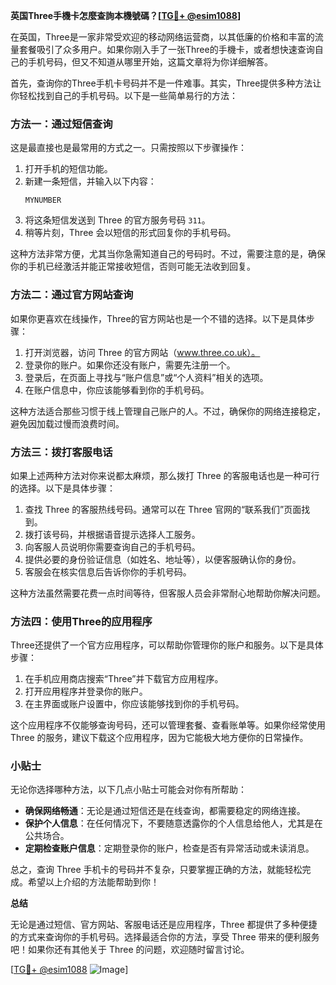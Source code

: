 **英国Three手機卡怎麼查詢本機號碼？[[TG💪+ @esim1088](https://t.me/s/esim1088)]**

在英国，Three是一家非常受欢迎的移动网络运营商，以其低廉的价格和丰富的流量套餐吸引了众多用户。如果你刚入手了一张Three的手機卡，或者想快速查询自己的手机号码，但又不知道从哪里开始，这篇文章将为你详细解答。

首先，查询你的Three手机卡号码并不是一件难事。其实，Three提供多种方法让你轻松找到自己的手机号码。以下是一些简单易行的方法：

### 方法一：通过短信查询

这是最直接也是最常用的方式之一。只需按照以下步骤操作：

1. 打开手机的短信功能。
2. 新建一条短信，并输入以下内容：
   ```
   MYNUMBER
   ```
3. 将这条短信发送到 Three 的官方服务号码 `311`。
4. 稍等片刻，Three 会以短信的形式回复你的手机号码。

这种方法非常方便，尤其当你急需知道自己的号码时。不过，需要注意的是，确保你的手机已经激活并能正常接收短信，否则可能无法收到回复。

### 方法二：通过官方网站查询

如果你更喜欢在线操作，Three的官方网站也是一个不错的选择。以下是具体步骤：

1. 打开浏览器，访问 Three 的官方网站（www.three.co.uk）。
2. 登录你的账户。如果你还没有账户，需要先注册一个。
3. 登录后，在页面上寻找与“账户信息”或“个人资料”相关的选项。
4. 在账户信息中，你应该能够看到你的手机号码。

这种方法适合那些习惯于线上管理自己账户的人。不过，确保你的网络连接稳定，避免因加载过慢而浪费时间。

### 方法三：拨打客服电话

如果上述两种方法对你来说都太麻烦，那么拨打 Three 的客服电话也是一种可行的选择。以下是具体步骤：

1. 查找 Three 的客服热线号码。通常可以在 Three 官网的“联系我们”页面找到。
2. 拨打该号码，并根据语音提示选择人工服务。
3. 向客服人员说明你需要查询自己的手机号码。
4. 提供必要的身份验证信息（如姓名、地址等），以便客服确认你的身份。
5. 客服会在核实信息后告诉你你的手机号码。

这种方法虽然需要花费一点时间等待，但客服人员会非常耐心地帮助你解决问题。

### 方法四：使用Three的应用程序

Three还提供了一个官方应用程序，可以帮助你管理你的账户和服务。以下是具体步骤：

1. 在手机应用商店搜索“Three”并下载官方应用程序。
2. 打开应用程序并登录你的账户。
3. 在主界面或账户设置中，你应该能够找到你的手机号码。

这个应用程序不仅能够查询号码，还可以管理套餐、查看账单等。如果你经常使用 Three 的服务，建议下载这个应用程序，因为它能极大地方便你的日常操作。

### 小贴士

无论你选择哪种方法，以下几点小贴士可能会对你有所帮助：

- **确保网络畅通**：无论是通过短信还是在线查询，都需要稳定的网络连接。
- **保护个人信息**：在任何情况下，不要随意透露你的个人信息给他人，尤其是在公共场合。
- **定期检查账户信息**：定期登录你的账户，检查是否有异常活动或未读消息。

总之，查询 Three 手机卡的号码并不复杂，只要掌握正确的方法，就能轻松完成。希望以上介绍的方法能帮助到你！

**总结**

无论是通过短信、官方网站、客服电话还是应用程序，Three 都提供了多种便捷的方式来查询你的手机号码。选择最适合你的方法，享受 Three 带来的便利服务吧！如果你还有其他关于 Three 的问题，欢迎随时留言讨论。

[[TG💪+ @esim1088](https://t.me/s/esim1088) ![Image](https://i.postimg.cc/4NQfJmqS/Snipaste-2025-05-13-00-14-12.png)]